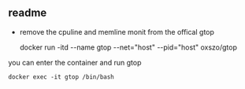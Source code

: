 ## readme
- remove the cpuline and memline monit from the offical gtop

    docker run -itd --name gtop --net="host" --pid="host" oxszo/gtop

you can enter the container and run gtop
  
    docker exec -it gtop /bin/bash 
  
